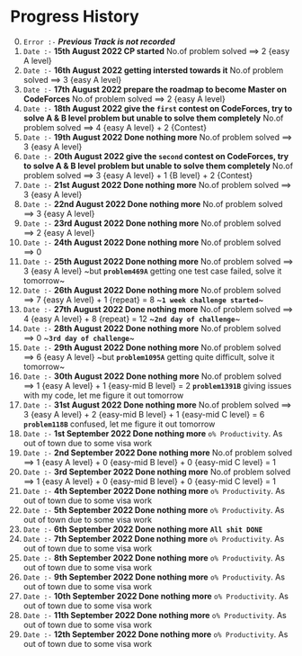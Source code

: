 # Progress History

0. `Error :-` ***Previous Track is not recorded***
1. `Date :-` **15th August 2022 CP started** No.of problem solved ==> 2 {easy A level}
2. `Date :-` **16th August 2022 getting intersted towards it** No.of problem solved ==> 3 {easy A level}
3. `Date :-` **17th August 2022 prepare the roadmap to become Master on CodeForces** No.of problem solved ==> 2 {easy A level}
4. `Date :-` **18th August 2022 give the `first` contest on CodeForces, try to solve A & B level problem but unable to solve them completely** No.of problem solved ==> 4 {easy A level} + 2 {Contest}
5. `Date :-` **19th August 2022 Done nothing more** No.of problem solved ==> 3 {easy A level}
6. `Date :-` **20th August 2022 give the `second` contest on CodeForces, try to solve A & B level problem but unable to solve them completely** No.of problem solved ==> 3 {easy A level} + 1 {B level} + 2 {Contest}
7. `Date :-` **21st August 2022 Done nothing more** No.of problem solved ==> 3 {easy A level}
8. `Date :-` **22nd August 2022 Done nothing more** No.of problem solved ==> 3 {easy A level}
9. `Date :-` **23rd August 2022 Done nothing more** No.of problem solved ==> 2 {easy A level}
10. `Date :-` **24th August 2022 Done nothing more** No.of problem solved ==> 0 
11. `Date :-` **25th August 2022 Done nothing more** No.of problem solved ==> 3 {easy A level} ~but **`problem469A`** getting one test case failed, solve it tomorrow~
12. `Date :-` **26th August 2022 Done nothing more** No.of problem solved ==> 7 {easy A level} + 1 {repeat} = 8 ~**`1 week challenge started`**~ 
13. `Date :-` **27th August 2022 Done nothing more** No.of problem solved ==> 4 {easy A level} + 8 {repeat} = 12 ~**`2nd day of challenge`**~
14. `Date :-` **28th August 2022 Done nothing more** No.of problem solved ==> 0 ~**`3rd day of challenge`**~
15. `Date :-` **29th August 2022 Done nothing more** No.of problem solved ==> 6 {easy A level} ~but **`problem1095A`** getting quite difficult, solve it tomorrow~
16. `Date :-` **30th August 2022 Done nothing more** No.of problem solved ==> 1 {easy A level} + 1 {easy-mid B level} = 2 **`problem1391B`** giving issues with  my code, let me figure it out tomorrow
17. `Date :-` **31st August 2022 Done nothing more** No.of problem solved ==> 3 {easy A level} + 2 {easy-mid B level} + 1 {easy-mid C level} = 6 **`problem118B`** confused, let me figure it out tomorrow
18. `Date :-` **1st September 2022 Done nothing more** `o% Productivity`. As out of town due to some visa work
19. `Date :-` **2nd September 2022 Done nothing more** No.of problem solved ==> 1 {easy A level} + 0 {easy-mid B level} + 0 {easy-mid C level} = 1
20. `Date :-` **3rd September 2022 Done nothing more** No.of problem solved ==> 1 {easy A level} + 0 {easy-mid B level} + 0 {easy-mid C level} = 1
21. `Date :-` **4th September 2022 Done nothing more** `o% Productivity`. As out of town due to some visa work
22. `Date :-` **5th September 2022 Done nothing more** `o% Productivity`. As out of town due to some visa work
23. `Date :-` **6th September 2022 Done nothing more** **`All shit DONE`**
24. `Date :-` **7th September 2022 Done nothing more** `o% Productivity`. As out of town due to some visa work
25. `Date :-` **8th September 2022 Done nothing more** `o% Productivity`. As out of town due to some visa work
26. `Date :-` **9th September 2022 Done nothing more** `o% Productivity`. As out of town due to some visa work
27. `Date :-` **10th September 2022 Done nothing more** `o% Productivity`. As out of town due to some visa work
28. `Date :-` **11th September 2022 Done nothing more** `o% Productivity`. As out of town due to some visa work
29. `Date :-` **12th September 2022 Done nothing more** `o% Productivity`. As out of town due to some visa work
